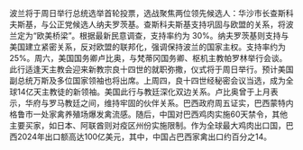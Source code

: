波兰将于周日举行总统选举首轮投票，选战聚焦两位领先候选人：华沙市长查斯科夫斯基，与公正党候选人纳夫罗茨基。查斯科夫斯基支持巩固与欧盟的关系，将波兰定为“欧美桥梁”。根据最新民意调查，支持率约为 30%。纳夫罗茨基则支持与美国建立紧密关系，反对欧盟的联邦化，强调保持波兰的国家主权。支持率约为 25%。周六，美国国务卿卢比奥，与梵蒂冈国务卿、枢机主教帕罗林举行会谈。此行适逢天主教会迎来新教宗良十四世的就职弥撒，仪式将于周日举行。预计美国副总统万斯及多位国家领袖也将出席。上周四，良十四世经秘密会议当选，成为全球14亿天主教徒的新领袖。美国此行与教廷深化双边关系。卢比奥曾于上月表示，华府与罗马教廷之间，维持牢固的伙伴关系。巴西政府周五证实，巴西蒙特内格鲁市一处家禽养殖场爆发禽流感。随后，中国对巴西鸡肉实施60天禁令，其他主要买家，如日本、阿联酋则对疫区州份实施限制。作为全球最大鸡肉出口国，巴西2024年出口额高达100亿美元，其中，中国占巴西家禽出口约百分之14。